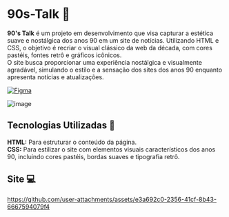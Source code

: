 # 90s-Talk 🎉

**90's Talk** é um projeto em desenvolvimento que visa capturar a estética suave e nostálgica dos anos 90 em um site de notícias. Utilizando HTML e CSS, o objetivo é recriar o visual clássico da web da década, com cores pastéis, fontes retrô e gráficos icônicos.<br>
O site busca proporcionar uma experiência nostálgica e visualmente agradável, simulando o estilo e a sensação dos sites dos anos 90 enquanto apresenta notícias e atualizações. 

[![Figma](https://img.shields.io/badge/Figma-F24E1E?style=for-the-badge&logo=figma&logoColor=white)](https://www.figma.com/design/P00C2BpkcN0QQ5cEbsTMUz/90%C2%B4S-TALK?node-id=0-1&t=seMqfQzmYZRiKY2v-1)


![image](https://github.com/user-attachments/assets/cdf0bb75-acce-4d65-b75a-7adceec49f7e)

## Tecnologias Utilizadas 💾

**HTML:** Para estruturar o conteúdo da página.<br>
**CSS:** Para estilizar o site com elementos visuais característicos dos anos 90, incluindo cores pastéis, bordas suaves e tipografia retrô.

## Site 💻
https://github.com/user-attachments/assets/e3a692c0-2356-41cf-8b43-6667594079f4
